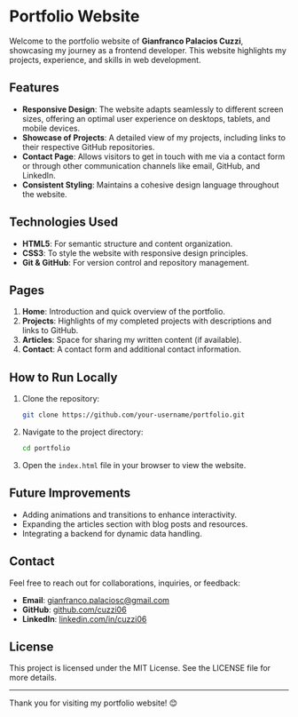 # Portfolio Website

Welcome to the portfolio website of **Gianfranco Palacios Cuzzi**, showcasing my journey as a frontend developer. This website highlights my projects, experience, and skills in web development.

## Features

- **Responsive Design**: The website adapts seamlessly to different screen sizes, offering an optimal user experience on desktops, tablets, and mobile devices.
- **Showcase of Projects**: A detailed view of my projects, including links to their respective GitHub repositories.
- **Contact Page**: Allows visitors to get in touch with me via a contact form or through other communication channels like email, GitHub, and LinkedIn.
- **Consistent Styling**: Maintains a cohesive design language throughout the website.

## Technologies Used

- **HTML5**: For semantic structure and content organization.
- **CSS3**: To style the website with responsive design principles.
- **Git & GitHub**: For version control and repository management.

## Pages

1. **Home**: Introduction and quick overview of the portfolio.
2. **Projects**: Highlights of my completed projects with descriptions and links to GitHub.
3. **Articles**: Space for sharing my written content (if available).
4. **Contact**: A contact form and additional contact information.

## How to Run Locally

1. Clone the repository:

   ```bash
   git clone https://github.com/your-username/portfolio.git
   ```

2. Navigate to the project directory:

   ```bash
   cd portfolio
   ```

3. Open the `index.html` file in your browser to view the website.

## Future Improvements

- Adding animations and transitions to enhance interactivity.
- Expanding the articles section with blog posts and resources.
- Integrating a backend for dynamic data handling.

## Contact

Feel free to reach out for collaborations, inquiries, or feedback:

- **Email**: [gianfranco.palaciosc@gmail.com](mailto:gianfranco.palaciosc@gmail.com)
- **GitHub**: [github.com/cuzzi06](https://github.com/cuzzi06)
- **LinkedIn**: [linkedin.com/in/cuzzi06](https://linkedin.com/in/cuzzi06)

## License

This project is licensed under the MIT License. See the LICENSE file for more details.

---

Thank you for visiting my portfolio website! 😊
